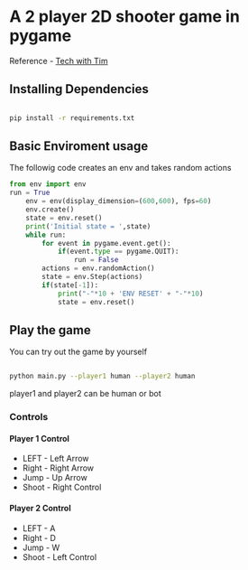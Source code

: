 # A 2 player 2D shooter game in pygame

Reference - [Tech with Tim](https://www.youtube.com/watch?v=i6xMBig-pP4&list=PLzMcBGfZo4-lp3jAExUCewBfMx3UZFkh5)
## Installing Dependencies
```bash

pip install -r requirements.txt

```
## Basic Enviroment usage

 The followig code creates an env and takes random actions

```python
from env import env
run = True
    env = env(display_dimension=(600,600), fps=60)
    env.create()
    state = env.reset()
    print('Initial state = ',state)
    while run:
        for event in pygame.event.get():
            if(event.type == pygame.QUIT):
                run = False
        actions = env.randomAction()
        state = env.Step(actions)
        if(state[-1]):
            print("-"*10 + 'ENV RESET' + "-"*10)
            state = env.reset()  

```

## Play the game 

You can try out the game by yourself

```bash

python main.py --player1 human --player2 human

```
player1 and player2 can be human or bot

### Controls


#### Player 1 Control
* LEFT  - Left Arrow
* Right - Right Arrow
* Jump  - Up Arrow
* Shoot - Right Control

#### Player 2 Control
* LEFT  - A
* Right - D
* Jump  - W
* Shoot - Left Control

